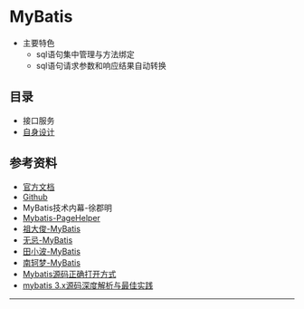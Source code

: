 #   MyBatis

-   主要特色
    -   sql语句集中管理与方法绑定
    -   sql语句请求参数和响应结果自动转换

##  目录
-   接口服务
-   [自身设计](az/README.md)



##  参考资料
-   [官方文档](http://www.mybatis.org/mybatis-3/zh/index.html)
-   [Github](https://github.com/mybatis/mybatis-3)
-   MyBatis技术内幕-徐郡明
-   [Mybatis-PageHelper](https://github.com/pagehelper/Mybatis-PageHelper)
-   [祖大俊-MyBatis](https://my.oschina.net/zudajun?tab=newest&catalogId=3532897)
-   [无忌-MyBatis](https://my.oschina.net/wenjinglian?tab=newest&catalogId=3686354)
-   [田小波-MyBatis](https://www.tianxiaobo.com/categories/java-framework/mybatis/)
-   [南轲梦-MyBatis](https://www.cnblogs.com/dongying/tag/Mybatis%E6%B7%B1%E5%85%A5%E6%B5%85%E5%87%BA%E7%B3%BB%E5%88%97/)
-   [Mybatis源码正确打开方式](https://www.cnblogs.com/dw-haung/p/10051250.html)
-   [mybatis 3.x源码深度解析与最佳实践](https://www.cnblogs.com/zhjh256/p/8512392.html)

----